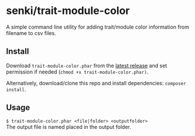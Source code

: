 # senki/trait-module-color
A simple command line utility for adding trait/module color information from filename to csv files.

## Install
Download `trait-module-color.phar` from the [latest release](https://github.com/senki/trait-module-color/releases/latest) and set permission if needed (`chmod +x trait-module-color.phar)`.

Alternatively, download/clone this repo and install dependencies: `composer install`.

## Usage

`$ trait-module-color.phar <file|folder> <outputfolder>`  
The output file is named placed in the output folder.
